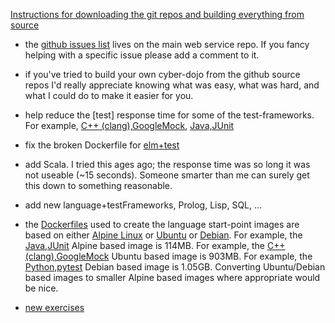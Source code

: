 
[Instructions for downloading the git repos and building everything from source](https://github.com/cyber-dojo/cyber-dojo/tree/master/dev)

- the [github issues list](https://github.com/cyber-dojo/web/issues) lives on the main web service repo.
If you fancy helping with a specific issue please add a comment to it.

- if you've tried to build your own cyber-dojo from the github source repos
I'd really appreciate knowing what was easy, what was hard,
and what I could do to make it easier for you.

- help reduce the [test] response time for some of the test-frameworks.
For example,
[C++ (clang),GoogleMock](https://github.com/cyber-dojo-languages/clangplusplus-googlemock),
[Java,JUnit](https://github.com/cyber-dojo-languages/java-junit)

- fix the broken Dockerfile for
[elm+test](https://github.com/cyber-dojo-languages/elm-test)

- add Scala. I tried this ages ago; the response time was so long it was not useable (~15 seconds).
Someone smarter than me can surely get this down to something reasonable.

- add new language+testFrameworks, Prolog, Lisp, SQL, ...

- the [Dockerfiles](https://docs.docker.com/engine/reference/builder/) used
to create the language start-point images are based on either
[Alpine Linux](https://alpinelinux.org/) or
[Ubuntu](https://www.ubuntu.com/) or
[Debian](https://www.debian.org/).
For example, the [Java,JUnit](https://github.com/cyber-dojo-languages/java-junit)
Alpine based image is 114MB.
For example, the [C++ (clang),GoogleMock](https://github.com/cyber-dojo-languages/clangplusplus-googlemock)
Ubuntu based image is 903MB.
For example, the [Python,pytest](https://github.com/cyber-dojo-languages/python-pytest)
Debian based image is 1.05GB.
Converting Ubuntu/Debian based images to smaller Alpine based images
where appropriate would be nice.

- [new exercises](https://github.com/cyber-dojo/start-points-exercises)


